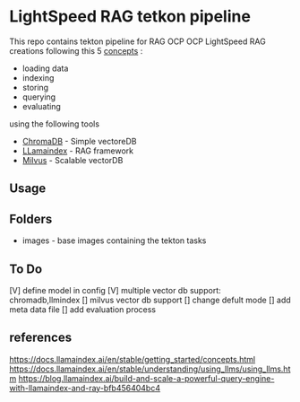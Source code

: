 # LightSpeed RAG tetkon pipeline  
This repo contains tekton pipeline for RAG OCP OCP LightSpeed RAG creations 
following this 5 [concepts](https://docs.trychroma.com/) : 

-  loading data
-  indexing 
-  storing
-  querying 
-  evaluating

using the following tools 
- [ChromaDB](https://docs.trychroma.com/getting-started) - Simple vectoreDB
- [LLamaindex](https://docs.llamaindex.ai/en/stable/) - RAG framework
- [Milvus](https://milvus.io) - Scalable vectorDB


## Usage

## Folders 
 - images - base images containing the tekton tasks 


## To Do 
[V] define model in config 
[V] multiple vector db support: chromadb,llmindex
[] milvus vector db support 
[] change defult mode 
[] add meta data file 
[] add evaluation process 

## references  
https://docs.llamaindex.ai/en/stable/getting_started/concepts.html
https://docs.llamaindex.ai/en/stable/understanding/using_llms/using_llms.htm
https://blog.llamaindex.ai/build-and-scale-a-powerful-query-engine-with-llamaindex-and-ray-bfb456404bc4 
